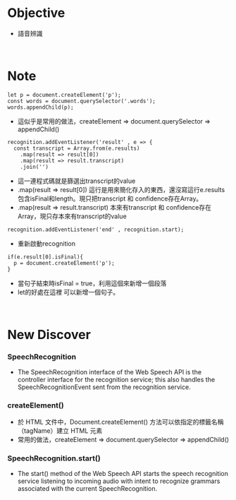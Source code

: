 # Objective
- 語音辨識


<br>

# Note
```
let p = document.createElement('p');
const words = document.querySelector('.words');
words.appendChild(p);
```
- 這似乎是常用的做法，createElement => document.querySelector => appendChild()


```
recognition.addEventListener('result' , e => {
  const transcript = Array.from(e.results)
    .map(result => result[0])
    .map(result => result.transcript)
    .join('')
```
- 這一連程式碼就是篩選出transcript的value
- .map(result => result[0]) 這行是用來簡化存入的東西，還沒寫這行e.results包含isFinal和length。現只把transcript 和 confidence存在Array。
- .map(result => result.transcript) 本來有transcript 和 confidence存在Array，現只存本來有transcript的value


```
recognition.addEventListener('end' , recognition.start);
```
- 重新啟動recognition



```
if(e.result[0].isFinal){
  p = document.createElement('p');
}
```
- 當句子結束時isFinal = true，利用這個來新增一個段落
- let的好處在這裡 可以新增一個句子。
<br>

# New Discover
### SpeechRecognition
- The SpeechRecognition interface of the Web Speech API is the controller interface for the recognition service; this also handles the SpeechRecognitionEvent sent from the recognition service.


### createElement()
- 於 HTML 文件中，Document.createElement() 方法可以依指定的標籤名稱（tagName）建立 HTML 元素
- 常用的做法，createElement => document.querySelector => appendChild()



### SpeechRecognition.start()
- The start() method of the Web Speech API starts the speech recognition service listening to incoming audio with intent to recognize grammars associated with the current SpeechRecognition.
